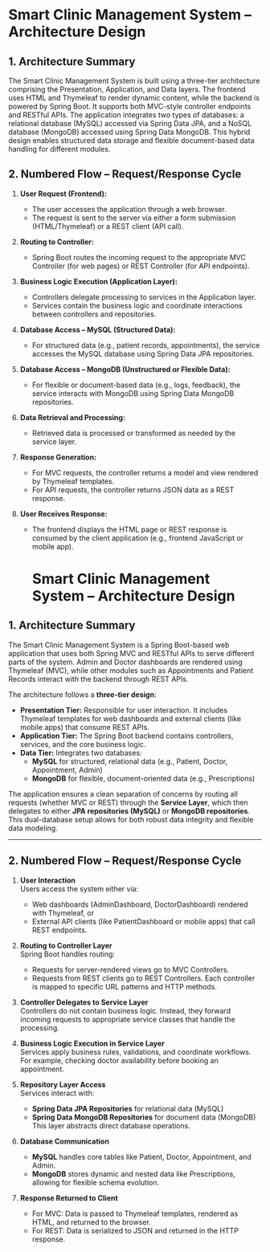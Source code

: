 # Smart Clinic Management System – Architecture Design

## 1. Architecture Summary

The Smart Clinic Management System is built using a three-tier architecture comprising the Presentation, Application, and Data layers. The frontend uses HTML and Thymeleaf to render dynamic content, while the backend is powered by Spring Boot. It supports both MVC-style controller endpoints and RESTful APIs. The application integrates two types of databases: a relational database (MySQL) accessed via Spring Data JPA, and a NoSQL database (MongoDB) accessed using Spring Data MongoDB. This hybrid design enables structured data storage and flexible document-based data handling for different modules.

## 2. Numbered Flow – Request/Response Cycle

1. **User Request (Frontend):**
   - The user accesses the application through a web browser.
   - The request is sent to the server via either a form submission (HTML/Thymeleaf) or a REST client (API call).

2. **Routing to Controller:**
   - Spring Boot routes the incoming request to the appropriate MVC Controller (for web pages) or REST Controller (for API endpoints).

3. **Business Logic Execution (Application Layer):**
   - Controllers delegate processing to services in the Application layer.
   - Services contain the business logic and coordinate interactions between controllers and repositories.

4. **Database Access – MySQL (Structured Data):**
   - For structured data (e.g., patient records, appointments), the service accesses the MySQL database using Spring Data JPA repositories.

5. **Database Access – MongoDB (Unstructured or Flexible Data):**
   - For flexible or document-based data (e.g., logs, feedback), the service interacts with MongoDB using Spring Data MongoDB repositories.

6. **Data Retrieval and Processing:**
   - Retrieved data is processed or transformed as needed by the service layer.

7. **Response Generation:**
   - For MVC requests, the controller returns a model and view rendered by Thymeleaf templates.
   - For API requests, the controller returns JSON data as a REST response.

8. **User Receives Response:**
   - The frontend displays the HTML page or REST response is consumed by the client application (e.g., frontend JavaScript or mobile app).

     # Smart Clinic Management System – Architecture Design

## 1. Architecture Summary

The Smart Clinic Management System is a Spring Boot-based web application that uses both Spring MVC and RESTful APIs to serve different parts of the system. Admin and Doctor dashboards are rendered using Thymeleaf (MVC), while other modules such as Appointments and Patient Records interact with the backend through REST APIs.

The architecture follows a **three-tier design**:

- **Presentation Tier:** Responsible for user interaction. It includes Thymeleaf templates for web dashboards and external clients (like mobile apps) that consume REST APIs.
- **Application Tier:** The Spring Boot backend contains controllers, services, and the core business logic.
- **Data Tier:** Integrates two databases:
  - **MySQL** for structured, relational data (e.g., Patient, Doctor, Appointment, Admin)
  - **MongoDB** for flexible, document-oriented data (e.g., Prescriptions)

The application ensures a clean separation of concerns by routing all requests (whether MVC or REST) through the **Service Layer**, which then delegates to either **JPA repositories (MySQL)** or **MongoDB repositories**. This dual-database setup allows for both robust data integrity and flexible data modeling.

---

## 2. Numbered Flow – Request/Response Cycle

1. **User Interaction**  
   Users access the system either via:
   - Web dashboards (AdminDashboard, DoctorDashboard) rendered with Thymeleaf, or  
   - External API clients (like PatientDashboard or mobile apps) that call REST endpoints.

2. **Routing to Controller Layer**  
   Spring Boot handles routing:
   - Requests for server-rendered views go to MVC Controllers.
   - Requests from REST clients go to REST Controllers.
   Each controller is mapped to specific URL patterns and HTTP methods.

3. **Controller Delegates to Service Layer**  
   Controllers do not contain business logic. Instead, they forward incoming requests to appropriate service classes that handle the processing.

4. **Business Logic Execution in Service Layer**  
   Services apply business rules, validations, and coordinate workflows. For example, checking doctor availability before booking an appointment.

5. **Repository Layer Access**  
   Services interact with:
   - **Spring Data JPA Repositories** for relational data (MySQL)
   - **Spring Data MongoDB Repositories** for document data (MongoDB)
   This layer abstracts direct database operations.

6. **Database Communication**  
   - **MySQL** handles core tables like Patient, Doctor, Appointment, and Admin.
   - **MongoDB** stores dynamic and nested data like Prescriptions, allowing for flexible schema evolution.

7. **Response Returned to Client**  
   - For MVC: Data is passed to Thymeleaf templates, rendered as HTML, and returned to the browser.  
   - For REST: Data is serialized to JSON and returned in the HTTP response.



